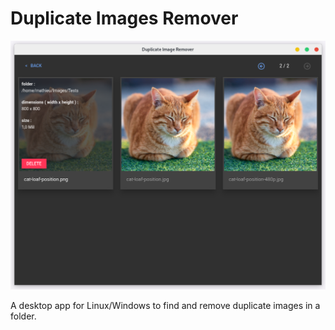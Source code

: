 # Duplicate Images Remover

![preview](docs/results.png)

A desktop app for Linux/Windows to find and remove duplicate images in a folder.